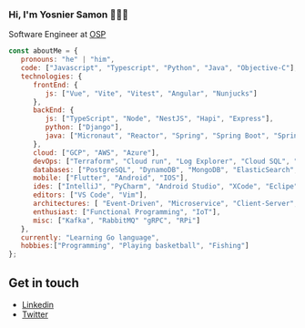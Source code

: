 ### Hi, I'm Yosnier Samon 👋🏾‍💻

Software Engineer at [OSP](https://www.osp.de)


```javascript
const aboutMe = {
   pronouns: "he" | "him",
   code: ["Javascript", "Typescript", "Python", "Java", "Objective-C"],
   technologies: {
      frontEnd: {
         js: ["Vue", "Vite", "Vitest", "Angular", "Nunjucks"]
      },
      backEnd: {
         js: ["TypeScript", "Node", "NestJS", "Hapi", "Express"],
         python: ["Django"],
         java: ["Micronaut", "Reactor", "Spring", "Spring Boot", "Spring Cloud"]
      },
      cloud: ["GCP", "AWS", "Azure"],
      devOps: ["Terraform", "Cloud run", "Log Explorer", "Cloud SQL", "Kubernetes", "Rancher", "Docker🐳", "k3s" "Containerd", "Nginx" "AWS", "S3", "Route53"],
      databases: ["PostgreSQL", "DynamoDB", "MongoDB", "ElasticSearch", "SQLite", "MySQL", "SQLServer"],
      mobile: ["Flutter", "Android", "IOS"],
      ides: ["IntelliJ", "PyCharm", "Android Studio", "XCode", "Eclipe"],
      editors: ["VS Code", "Vim"],
      architectures: [ "Event-Driven", "Microservice", "Client-Server", "Layered N-tier" ],
      enthusiast: ["Functional Programming", "IoT"],
      misc: ["Kafka", "RabbitMQ" "gRPC", "RPi"]
   },
   currently: "Learning Go language",
   hobbies:["Programming", "Playing basketball", "Fishing"]
};
```


## Get in touch
- [Linkedin](https://linkedin.com/in/yosniersm)
- [Twitter](https://twitter.com/yossamac)
  


